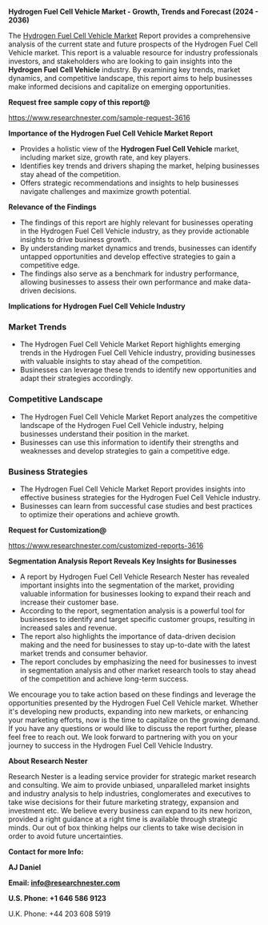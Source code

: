 ﻿<a name="_hlk168570615"></a><a name="_hlk168498031"></a>**Hydrogen Fuel Cell Vehicle Market - Growth, Trends and Forecast (2024 - 2036)**

The [Hydrogen Fuel Cell Vehicle Market](https://www.researchnester.com/reports/hydrogen-fuel-cell-vehicle-market/3616) Report provides a comprehensive analysis of the current state and future prospects of the Hydrogen Fuel Cell Vehicle market. This report is a valuable resource for industry professionals investors, and stakeholders who are looking to gain insights into the **Hydrogen Fuel Cell Vehicle** industry. By examining key trends, market dynamics, and competitive landscape, this report aims to help businesses make informed decisions and capitalize on emerging opportunities.

**Request free sample copy of this report@**

<https://www.researchnester.com/sample-request-3616> 

**Importance of the Hydrogen Fuel Cell Vehicle Market Report**

- Provides a holistic view of the **Hydrogen Fuel Cell Vehicle** market, including market size, growth rate, and key players.
- Identifies key trends and drivers shaping the market, helping businesses stay ahead of the competition.
- Offers strategic recommendations and insights to help businesses navigate challenges and maximize growth potential.

**Relevance of the Findings**

- The findings of this report are highly relevant for businesses operating in the Hydrogen Fuel Cell Vehicle industry, as they provide actionable insights to drive business growth.
- By understanding market dynamics and trends, businesses can identify untapped opportunities and develop effective strategies to gain a competitive edge.
- The findings also serve as a benchmark for industry performance, allowing businesses to assess their own performance and make data-driven decisions.

**Implications for Hydrogen Fuel Cell Vehicle Industry**
### **Market Trends**
- The Hydrogen Fuel Cell Vehicle Market Report highlights emerging trends in the Hydrogen Fuel Cell Vehicle industry, providing businesses with valuable insights to stay ahead of the competition.
- Businesses can leverage these trends to identify new opportunities and adapt their strategies accordingly.
### **Competitive Landscape**
- The Hydrogen Fuel Cell Vehicle Market Report analyzes the competitive landscape of the Hydrogen Fuel Cell Vehicle industry, helping businesses understand their position in the market.
- Businesses can use this information to identify their strengths and weaknesses and develop strategies to gain a competitive edge.
### **Business Strategies**
- The Hydrogen Fuel Cell Vehicle Market Report provides insights into effective business strategies for the Hydrogen Fuel Cell Vehicle industry.
- Businesses can learn from successful case studies and best practices to optimize their operations and achieve growth.

**Request for Customization@**

<https://www.researchnester.com/customized-reports-3616> 

**Segmentation Analysis Report Reveals Key Insights for Businesses**

- A report by Hydrogen Fuel Cell Vehicle Research Nester has revealed important insights into the segmentation of the market, providing valuable information for businesses looking to expand their reach and increase their customer base.
- According to the report, segmentation analysis is a powerful tool for businesses to identify and target specific customer groups, resulting in increased sales and revenue.
- The report also highlights the importance of data-driven decision making and the need for businesses to stay up-to-date with the latest market trends and consumer behavior.
- The report concludes by emphasizing the need for businesses to invest in segmentation analysis and other market research tools to stay ahead of the competition and achieve long-term success.

We encourage you to take action based on these findings and leverage the opportunities presented by the Hydrogen Fuel Cell Vehicle market. Whether it's developing new products, expanding into new markets, or enhancing your marketing efforts, now is the time to capitalize on the growing demand. If you have any questions or would like to discuss the report further, please feel free to reach out. We look forward to partnering with you on your journey to success in the Hydrogen Fuel Cell Vehicle Industry.

**About Research Nester**

Research Nester is a leading service provider for strategic market research and consulting. We aim to provide unbiased, unparalleled market insights and industry analysis to help industries, conglomerates and executives to take wise decisions for their future marketing strategy, expansion and investment etc. We believe every business can expand to its new horizon, provided a right guidance at a right time is available through strategic minds. Our out of box thinking helps our clients to take wise decision in order to avoid future uncertainties.

**Contact for more Info:**

**AJ Daniel**

**Email: info@researchnester.com**

**U.S. Phone: +1 646 586 9123**

U.K. Phone: +44 203 608 5919



